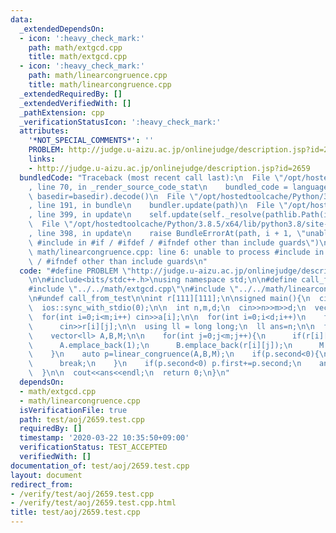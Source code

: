 ```yaml
---
data:
  _extendedDependsOn:
  - icon: ':heavy_check_mark:'
    path: math/extgcd.cpp
    title: math/extgcd.cpp
  - icon: ':heavy_check_mark:'
    path: math/linearcongruence.cpp
    title: math/linearcongruence.cpp
  _extendedRequiredBy: []
  _extendedVerifiedWith: []
  _pathExtension: cpp
  _verificationStatusIcon: ':heavy_check_mark:'
  attributes:
    '*NOT_SPECIAL_COMMENTS*': ''
    PROBLEM: http://judge.u-aizu.ac.jp/onlinejudge/description.jsp?id=2659
    links:
    - http://judge.u-aizu.ac.jp/onlinejudge/description.jsp?id=2659
  bundledCode: "Traceback (most recent call last):\n  File \"/opt/hostedtoolcache/Python/3.8.5/x64/lib/python3.8/site-packages/onlinejudge_verify/documentation/build.py\"\
    , line 70, in _render_source_code_stat\n    bundled_code = language.bundle(stat.path,\
    \ basedir=basedir).decode()\n  File \"/opt/hostedtoolcache/Python/3.8.5/x64/lib/python3.8/site-packages/onlinejudge_verify/languages/cplusplus.py\"\
    , line 191, in bundle\n    bundler.update(path)\n  File \"/opt/hostedtoolcache/Python/3.8.5/x64/lib/python3.8/site-packages/onlinejudge_verify/languages/cplusplus_bundle.py\"\
    , line 399, in update\n    self.update(self._resolve(pathlib.Path(included), included_from=path))\n\
    \  File \"/opt/hostedtoolcache/Python/3.8.5/x64/lib/python3.8/site-packages/onlinejudge_verify/languages/cplusplus_bundle.py\"\
    , line 398, in update\n    raise BundleErrorAt(path, i + 1, \"unable to process\
    \ #include in #if / #ifdef / #ifndef other than include guards\")\nonlinejudge_verify.languages.cplusplus_bundle.BundleErrorAt:\
    \ math/linearcongruence.cpp: line 6: unable to process #include in #if / #ifdef\
    \ / #ifndef other than include guards\n"
  code: "#define PROBLEM \"http://judge.u-aizu.ac.jp/onlinejudge/description.jsp?id=2659\"\
    \n\n#include<bits/stdc++.h>\nusing namespace std;\n\n#define call_from_test\n\
    #include \"../../math/extgcd.cpp\"\n#include \"../../math/linearcongruence.cpp\"\
    \n#undef call_from_test\n\nint r[111][111];\n\nsigned main(){\n  cin.tie(0);\n\
    \  ios::sync_with_stdio(0);\n\n  int n,m,d;\n  cin>>n>>m>>d;\n  vector<int> a(m);\n\
    \  for(int i=0;i<m;i++) cin>>a[i];\n\n  for(int i=0;i<d;i++)\n    for(int j=0;j<m;j++)\n\
    \      cin>>r[i][j];\n\n  using ll = long long;\n  ll ans=n;\n\n  for(int i=0;i<d;i++){\n\
    \    vector<ll> A,B,M;\n\n    for(int j=0;j<m;j++){\n      if(r[i][j]<0) continue;\n\
    \      A.emplace_back(1);\n      B.emplace_back(r[i][j]);\n      M.emplace_back(a[j]);\n\
    \    }\n    auto p=linear_congruence(A,B,M);\n    if(p.second<0){\n      ans=-1;\n\
    \      break;\n    }\n    if(p.second<0) p.first+=p.second;\n    ans=(ans-p.first)/p.second*p.second+p.first;\n\
    \  }\n\n  cout<<ans<<endl;\n  return 0;\n}\n"
  dependsOn:
  - math/extgcd.cpp
  - math/linearcongruence.cpp
  isVerificationFile: true
  path: test/aoj/2659.test.cpp
  requiredBy: []
  timestamp: '2020-03-22 10:35:50+09:00'
  verificationStatus: TEST_ACCEPTED
  verifiedWith: []
documentation_of: test/aoj/2659.test.cpp
layout: document
redirect_from:
- /verify/test/aoj/2659.test.cpp
- /verify/test/aoj/2659.test.cpp.html
title: test/aoj/2659.test.cpp
---
```

